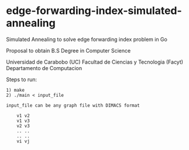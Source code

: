 # edge-forwarding-index-simulated-annealing

Simulated Annealing to solve edge forwarding index problem in Go

Proposal to obtain B.S Degree in Computer Science

Universidad de Carabobo (UC)
Facultad de Ciencias y Tecnologia (Facyt)
Departamento de Computacion

Steps to run:

	1) make
	2) ./main < input_file

	input_file can be any graph file with DIMACS format

		v1 v2
		v1 v3
		v2 v3
		.. ..
		.. ..
		vi vj